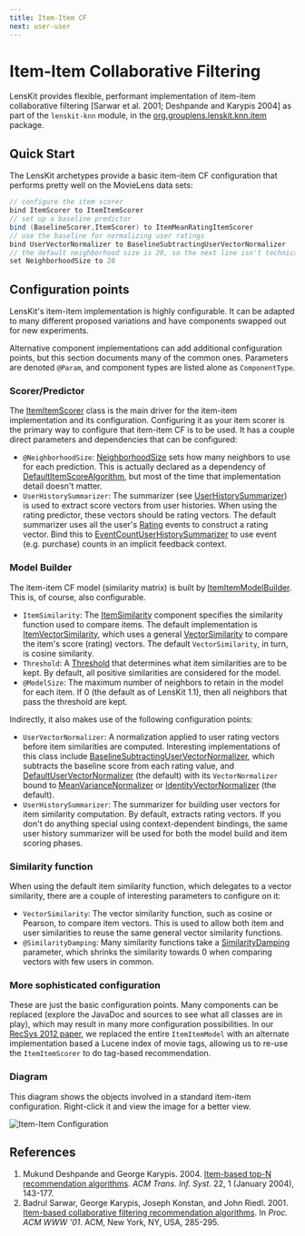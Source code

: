 ```yaml
---
title: Item-Item CF
next: user-user
---
```


# Item-Item Collaborative Filtering

[org.grouplens.lenskit.knn.item]: http://lenskit.org/apidocs/org/grouplens/lenskit/knn/item/package-summary.html

LensKit provides flexible, performant implementation of item-item collaborative filtering [Sarwar et al. 2001; Deshpande and Karypis 2004] as part of the `lenskit-knn` module, in the [org.grouplens.lenskit.knn.item][] package.

## Quick Start

The LensKit archetypes provide a basic item-item CF configuration that performs pretty well on the MovieLens data sets:

~~~groovy
// configure the item scorer
bind ItemScorer to ItemItemScorer
// set up a baseline predictor
bind (BaselineScorer,ItemScorer) to ItemMeanRatingItemScorer
// use the baseline for normalizing user ratings
bind UserVectorNormalizer to BaselineSubtractingUserVectorNormalizer
// the default neighborhood size is 20, so the next line isn't technically needed
set NeighborhoodSize to 20
~~~

## Configuration points

LensKit's item-item implementation is highly configurable.  It can be adapted to many different proposed variations and have components swapped out for new experiments.

Alternative component implementations can add additional configuration points, but this section documents many of the common ones.  Parameters are denoted `@Param`, and component types are listed alone as `ComponentType`.

### Scorer/Predictor

[ItemItemScorer]: http://lenskit.org/apidocs/org/grouplens/lenskit/knn/item/ItemItemScorer.html
[ItemItemRatingPredictor]: http://lenskit.org/apidocs/org/grouplens/lenskit/knn/item/ItemItemRatingPredictor.html

The [ItemItemScorer][] class is the main driver for the item-item implementation and its configuration.  Configuring it as your item scorer is the primary way to configure that item-item CF is to be used.  It has a couple direct parameters and dependencies that can be configured:

[NeighborhoodSize]: http://lenskit.org/apidocs/org/grouplens/lenskit/knn/params/NeighborhoodSize.html
[DefaultItemScoreAlgorithm]: http://lenskit.org/apidocs/org/grouplens/lenskit/knn/item/DefaultItemScoreAlgorithm.html
[UserHistorySummarizer]: http://lenskit.org/apidocs/org/grouplens/lenskit/data/history/UserHistorySummarizer.html
[Rating]: http://lenskit.org/apidocs/org/grouplens/lenskit/data/event/Rating.html
[EventCountUserHistorySummarizer]: http://lenskit.org/apidocs/org/grouplens/lenskit/data/history/EventCountUserHistorySummarizer.html

- `@NeighborhoodSize`: [NeighborhoodSize][] sets how many neighbors to use for each prediction.  This is actually declared as a dependency of [DefaultItemScoreAlgorithm][], but most of the time that implementation detail doesn't matter.
- `UserHistorySummarizer`: The summarizer (see [UserHistorySummarizer][]) is used to extract score vectors from user histories.  When using the rating predictor, these vectors should be rating vectors.  The default summarizer uses all the user's [Rating][] events to construct a rating vector.  Bind this to [EventCountUserHistorySummarizer][] to use event (e.g. purchase) counts in an implicit feedback context.

### Model Builder

[ItemItemModelBuilder]: http://lenskit.org/apidocs/org/grouplens/lenskit/knn/item/model/ItemItemModelBuilder.html

The item-item CF model (similarity matrix) is built by [ItemItemModelBuilder][].  This is, of course, also configurable.

[ItemSimilarity]: http://lenskit.org/apidocs/org/grouplens/lenskit/knn/item/ItemSimilarity.html
[ItemVectorSimilarity]: http://lenskit.org/apidocs/org/grouplens/lenskit/knn/item/ItemVectorSimilarity.html
[VectorSimilarity]: http://lenskit.org/apidocs/org/grouplens/lenskit/vectors/similarity/VectorSimilarity.html
[SimpleSimilarityMatrixAccumulatorFactory]: http://lenskit.org/apidocs/org/grouplens/lenskit/knn/item/model/SimpleSimilarityMatrixAccumulatorFactory.html
[Threshold]: http://lenskit.org/apidocs/org/grouplens/lenskit/transform/threshold/Threshold.html
[BaselineSubtractingUserVectorNormalizer]: http://lenskit.org/apidocs/org/grouplens/lenskit/transform/normalize/BaselineSubtractingUserVectorNormalizer.html
[DefaultUserVectorNormalizer]: http://lenskit.org/apidocs/org/grouplens/lenskit/transform/normalize/DefaultUserVectorNormalizer.html
[MeanVarianceNormalizer]: http://lenskit.org/apidocs/org/grouplens/lenskit/transform/normalize/MeanVarianceNormalizer.html
[IdentityVectorNormalizer]: http://lenskit.org/apidocs/org/grouplens/lenskit/transform/normalize/IdentityVectorNormalizer.html

- `ItemSimilarity`: The [ItemSimilarity][] component specifies the similarity function used to compare items.  The default implementation is [ItemVectorSimilarity][], which uses a general [VectorSimilarity][] to compare the item's score (rating) vectors.  The default `VectorSimilarity`, in turn, is cosine similarity.
- `Threshold`: A [Threshold][] that determines what item similarities are to be kept. By default, all positive similarities are considered for the model.
- `@ModelSize`: The maximum number of neighbors to retain in the model for each item.  If 0 (the default as of LensKit 1.1), then all neighbors that pass the threshold are kept.

Indirectly, it also makes use of the following configuration points:

- `UserVectorNormalizer`: A normalization applied to user rating vectors before item similarities are computed. Interesting implementations of this class include [BaselineSubtractingUserVectorNormalizer][], which subtracts the baseline score from each rating value, and [DefaultUserVectorNormalizer][] (the default) with its `VectorNormalizer` bound to [MeanVarianceNormalizer][] or [IdentityVectorNormalizer][] (the default).
- `UserHistorySummarizer`: The summarizer for building user vectors for item similarity computation. By default, extracts rating vectors. If you don't do anything special using context-dependent bindings, the same user history summarizer will be used for both the model build and item scoring phases.

### Similarity function

When using the default item similarity function, which delegates to a vector similarity, there are a couple of interesting parameters to configure on it:

[SimilarityDamping]: http://lenskit.org/apidocs/org/grouplens/lenskit/vectors/similarity/SimilarityDamping.html

- `VectorSimilarity`: The vector similarity function, such as cosine or Pearson, to compare item vectors. This is used to allow both item and user similarities to reuse the same general vector similarity functions.
- `@SimilarityDamping`: Many similarity functions take a [SimilarityDamping][] parameter, which shrinks the similarity towards 0 when comparing vectors with few users in common.

### More sophisticated configuration

These are just the basic configuration points. Many components can be replaced (explore the JavaDoc and sources to see what all classes are in play), which may result in many more configuration possibilities. In our [RecSys 2012 paper](http://bitbucket.org/grouplens/lenskit-recsys2012), we replaced the entire `ItemItemModel`  with an alternate implementation based a Lucene index of movie tags, allowing us to re-use the `ItemItemScorer` to do tag-based recommendation.

### Diagram

This diagram shows the objects involved in a standard item-item configuration.  Right-click it and view the image for a better view.

![Item-Item Configuration](item-item.svg)

## References

1. Mukund Deshpande and George Karypis. 2004. [Item-based top-N recommendation algorithms](http://doi.acm.org/10.1145/963770.963776). *ACM Trans. Inf. Syst*. 22, 1 (January 2004), 143-177.
2. Badrul Sarwar, George Karypis, Joseph Konstan, and John Riedl. 2001. [Item-based collaborative filtering recommendation algorithms](http://doi.acm.org/10.1145/371920.372071). In *Proc. ACM WWW '01*. ACM, New York, NY, USA, 285-295.
